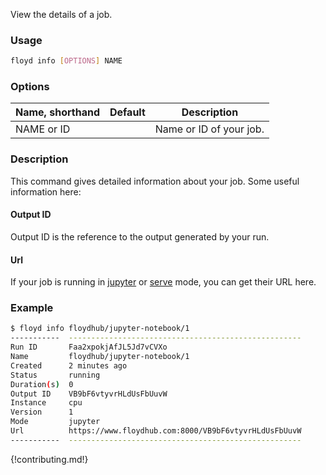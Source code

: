 View the details of a job.

### Usage
```bash
floyd info [OPTIONS] NAME
```

### Options
| Name, shorthand | Default | Description |
| --------------- | ------- | ----------- |
| NAME or ID |      | Name or ID of your job. |

### Description
This command gives detailed information about your job. Some useful information here:

#### Output ID
Output ID is the reference to the output generated by your run. 

#### Url
If your job is running in [jupyter](../guides/jupyter) or [serve](../guides/style_transfer/#serve-mode) mode, you can get their URL here.

### Example
```bash
$ floyd info floydhub/jupyter-notebook/1
-----------  ----------------------------------------------------
Run ID       Faa2xpokjAfJL5Jd7vCVXo
Name         floydhub/jupyter-notebook/1
Created      2 minutes ago
Status       running
Duration(s)  0
Output ID    VB9bF6vtyvrHLdUsFbUuvW
Instance     cpu
Version      1
Mode         jupyter
Url          https://www.floydhub.com:8000/VB9bF6vtyvrHLdUsFbUuvW
-----------  ----------------------------------------------------
```

{!contributing.md!}
